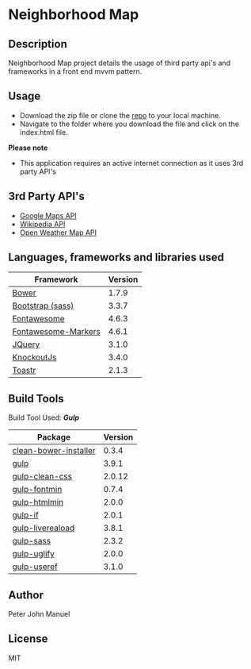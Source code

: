 # Neighborhood Map

## Description

Neighborhood Map project details the usage of third party api's and frameworks in a front end mvvm pattern.  

## Usage

- Download the zip file or clone the [repo](https://github.com/peterjohnmanuel/NeighborhoodMap) to your local machine.
- Navigate to the folder where you download the file and click on the index.html file.

**Please note**

- This application requires an active internet connection as it uses 3rd party API's

## 3rd Party API's
- [Google Maps API](https://developers.google.com/maps/)
- [Wikipedia API](https://www.mediawiki.org/wiki/API:Main_page)
- [Open Weather Map API](http://openweathermap.org/api)

## Languages, frameworks and libraries used

| Framework                                                                         | Version   |
| --------------------------------------------------------------------------------- | --------- |
| [Bower](https://bower.io/)                                                        | 1.7.9     |
| [Bootstrap (sass)](https://github.com/twbs/bootstrap-sass)                        | 3.3.7     | 
| [Fontawesome](http://fontawesome.io)                                              | 4.6.3     |
| [Fontawesome-Markers](https://github.com/nathan-muir/fontawesome-markers#readme)  | 4.6.1     |
| [JQuery](https://jquery.com)                                                      | 3.1.0     |
| [KnockoutJs](http://knockoutjs.com/")                                             | 3.4.0     |
| [Toastr](https://github.com/johnpapa/toastr-bower)                                | 2.1.3     |    

## Build Tools

Build Tool Used: *__Gulp__*

| Package  | Version |
| -------- | ------- |
| [clean-bower-installer](https://github.com/ofrogon/cleanBowerInstaller#readme) | 0.3.4 |
| [gulp](http://gulpjs.com) | 3.9.1 |
| [gulp-clean-css](https://github.com/scniro/gulp-clean-css#readme) | 2.0.12 |
| [gulp-fontmin](https://github.com/ecomfe/gulp-fontmin#readme) | 0.7.4 |
| [gulp-htmlmin](https://github.com/jonschlinkert/gulp-htmlmin#readme) | 2.0.0 |
| [gulp-if](https://github.com/robrich/gulp-if) | 2.0.1 |
| [gulp-livereaload](https://github.com/vohof/gulp-livereload#readme) | 3.8.1 |
| [gulp-sass](https://github.com/dlmanning/gulp-sass#readme) | 2.3.2 |
| [gulp-uglify](https://github.com/terinjokes/gulp-uglify/) | 2.0.0 |
| [gulp-useref](https://github.com/jonkemp/gulp-useref#readme) | 3.1.0|

## Author
Peter John Manuel

## License
MIT